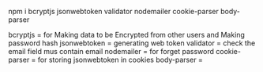 npm i bcryptjs jsonwebtoken validator nodemailer cookie-parser body-parser

bcryptjs = for Making data to be Encrypted from other users and Making password hash
jsonwebtoken = generating web token
validator = check the email field mus contain email
nodemailer = for forget password
cookie-parser = for storing jsonwebtoken in cookies
body-parser = 